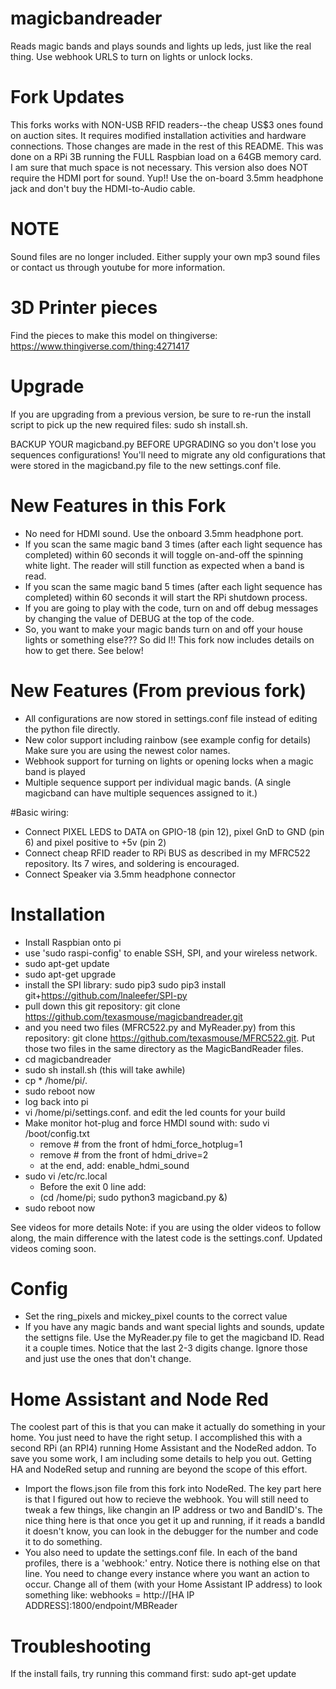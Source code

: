 # magicbandreader
Reads magic bands and plays sounds and lights up leds, just like the real thing.
Use webhook URLS to turn on lights or unlock locks.

# Fork Updates
This forks works with NON-USB RFID readers--the cheap US$3 ones found on auction sites.  It requires modified installation activities and hardware connections.  Those changes are made in the rest of this README.  This was done on a RPi 3B running the FULL Raspbian load on a 64GB memory card.  I am sure that much space is not necessary.  This version also does NOT require the HDMI port for sound. Yup!!  Use the on-board 3.5mm headphone jack and don't buy the HDMI-to-Audio cable.

# NOTE
Sound files are no longer included. Either supply your own mp3 sound files or contact us through youtube for more information.

# 3D Printer pieces
Find the pieces to make this model on thingiverse:
https://www.thingiverse.com/thing:4271417

# Upgrade
If you are upgrading from a previous version, be sure to re-run the install script to pick up the new required files:
sudo sh install.sh. 

BACKUP YOUR magicband.py BEFORE UPGRADING so you don't lose you sequences configurations! You'll need to migrate any old configurations that were stored in the magicband.py file to the new settings.conf file.

# New Features in this Fork
* No need for HDMI sound.  Use the onboard 3.5mm headphone port.
* If you scan the same magic band 3 times (after each light sequence has completed) within 60 seconds it will toggle on-and-off the spinning white light.  The reader will still function as expected when a band is read.
* If you scan the same magic band 5 times (after each light sequence has completed) within 60 seconds it will start the RPi shutdown process.
* If you are going to play with the code, turn on and off debug messages by changing the value of DEBUG at the top of the code.
* So, you want to make your magic bands turn on and off your house lights or something else???  So did I!!  This fork now includes details on how to get there.  See below!

# New Features (From previous fork)
* All configurations are now stored in settings.conf file instead of editing the python file directly.
* New color support including rainbow (see example config for details) Make sure you are using the newest color names.
* Webhook support for turning on lights or opening locks when a magic band is played
* Multiple sequence support per individual magic bands. (A single magicband can have multiple sequences assigned to it.)

#Basic wiring:
* Connect PIXEL LEDS to  DATA on GPIO-18 (pin 12), pixel GnD to GND (pin 6) and pixel positive to +5v (pin 2)
* Connect cheap RFID reader to RPi BUS as described in my MFRC522 repository.  Its 7 wires, and soldering is encouraged.
* Connect Speaker via 3.5mm headphone connector

# Installation

* Install Raspbian onto pi 
* use 'sudo raspi-config' to enable SSH, SPI, and your wireless network.
* sudo apt-get update
* sudo apt-get upgrade
* install the SPI library:  sudo pip3 sudo pip3 install git+https://github.com/lnaleefer/SPI-py
* pull down this git repository: git clone https://github.com/texasmouse/magicbandreader.git
* and you need two files (MFRC522.py and MyReader.py) from this repository: git clone https://github.com/texasmouse/MFRC522.git.  Put those two files in the same directory as the MagicBandReader files.
* cd magicbandreader
* sudo sh install.sh  (this will take awhile)
* cp * /home/pi/.
* sudo reboot now
* log back into pi
* vi /home/pi/settings.conf. and edit the led counts for your build
* Make monitor hot-plug and force HMDI sound with: sudo vi /boot/config.txt
  * remove # from the front of hdmi_force_hotplug=1
  * remove # from the front of hdmi_drive=2
  * at the end, add: enable_hdmi_sound 
* sudo vi /etc/rc.local
  * Before the exit 0 line add:
  * (cd /home/pi; sudo python3 magicband.py &)
* sudo reboot now

See videos for more details
Note: if you are using the older videos to follow along, the main difference with the latest code is the settings.conf. Updated videos coming soon. 

# Config

* Set the ring_pixels and mickey_pixel counts to the correct value
* If you have any magic bands and want special lights and sounds, update the settigns file.  Use the MyReader.py file to get the magicband ID.  Read it a couple times.  Notice that the last 2-3 digits change.  Ignore those and just use the ones that don't change.

# Home Assistant and Node Red

The coolest part of this is that you can make it actually do something in your home.  You just need to have the right setup.  I accomplished this with a second RPi (an RPI4) running Home Assistant and the NodeRed addon.  To save you some work, I am including some details to help you out.  Getting HA and NodeRed setup and running are beyond the scope of this effort.
* Import the flows.json file from this fork into NodeRed.  The key part here is that I figured out how to recieve the webhook.  You will still need to tweak a few things, like changin an IP address or two and BandID's.  The nice thing here is that once you get it up and running, if it reads a bandId it doesn't know, you can look in the debugger for the number and code it to do something.
* You also need to update the settings.conf file.  In each of the band profiles, there is a 'webhook:' entry.  Notice there is nothing else on that line.  You need to change every instance where you want an action to occur.  Change all of them (with your Home Assistant IP address) to look something like:   webhooks = http://[HA IP ADDRESS]:1800/endpoint/MBReader

# Troubleshooting

If the install fails, try running this command first:
sudo apt-get update



